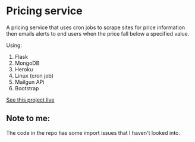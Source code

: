 # Pricing service


A pricing service that uses cron jobs to scrape sites for price information then emails alerts to end users when the price fall below a specified value.


Using:

1. Flask
2. MongoDB
3. Heroku
4. Linux (cron job)
5. Mailgun APi
6. Bootstrap

[See this project live](https://pricing-service-exercise.herokuapp.com/)

## Note to me:

The code in the repo has some import issues that I haven't looked into.
